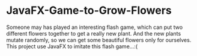 # JavaFX-Game-to-Grow-Flowers
Someone may has played an interesting flash game, which can put two different flowers together to get a really new plant. And the new plants mutate randomly, so we can get some beautiful flowers only for ourselves. This project use JavaFX to imitate this flash game...:(
